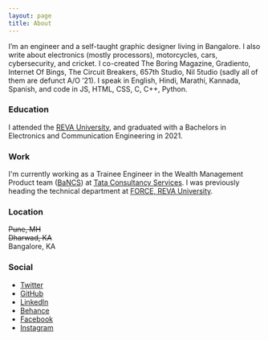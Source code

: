 ```yaml
---
layout: page
title: About
---
```


I’m an engineer and a self-taught graphic designer living in Bangalore. I also write about electronics (mostly processors), motorcycles, cars, cybersecurity, and cricket. I co-created The Boring Magazine, Gradiento, Internet Of Bings, The Circuit Breakers, 657th Studio, Nil 5tudio (sadly all of them are defunct A/O ’21). I speak in English, Hindi, Marathi, Kannada, Spanish, and code in JS, HTML, CSS, C, C++, Python.

### Education
I attended the <a href="https://reva.edu.in" target="_blank">REVA University</a>, and graduated with a Bachelors in Electronics and Communication Engineering in 2021. 

### Work
I'm currently working as a Trainee Engineer in the Wealth Management Product team (<a href = "https://tcs.com/bancs" target = "_blank">BaNCS</a>) at <a href="https://twitter.com/tcs" target="_blank">Tata Consultancy Services</a>. I was previously heading the technical department at <a href="https://instagram.com/eventsatforce" target="_blank">FORCE, REVA University</a>.

### Location
<span class = "gray">~~Pune, MH~~</span>  
<span class = "gray">~~Dharwad, KA~~</span>  
Bangalore, KA

### Social
<ul class="list">
    <li><a href="https://twitter.com/pnonf" target="_blank">Twitter</a></li>
    <li><a href="https://github.com/pratiknilange" target="_blank">GitHub</a></li>
    <li><a href="https://linkedin.com/in/npt" target="_blank">LinkedIn</a></li>
    <li><a href="https://be.net/prat" target="_blank">Behance</a></li>
    <li><a href="https://facebook.com/pratnil" target="_blank">Facebook</a></li>
    <li><a href="https://instagram.com/pratiknilange" target="_blank">Instagram</a></li>
</ul>